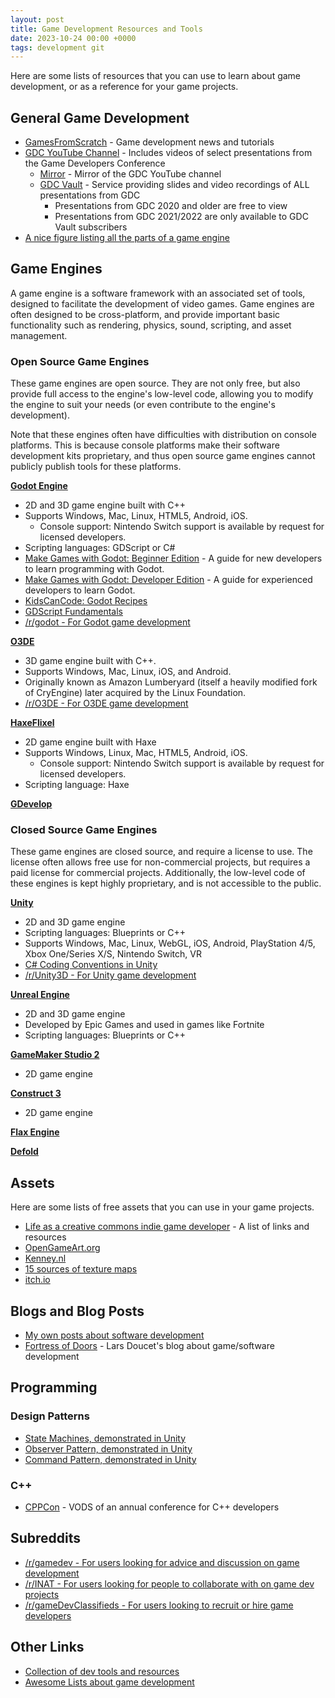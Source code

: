 ```yaml
---
layout: post
title: Game Development Resources and Tools
date: 2023-10-24 00:00 +0000
tags: development git
---
```


Here are some lists of resources that you can use to learn about game development, or as a reference for your game projects.


## General Game Development
- [GamesFromScratch](https://gamefromscratch.com/) - Game development news and tutorials
- [GDC YouTube Channel](https://www.youtube.com/@Gdconf) - Includes videos of select presentations from the Game Developers Conference
    - [Mirror](https://mirror.reenigne.net/gdc/) - Mirror of the GDC YouTube channel
    - [GDC Vault](https://www.gdcvault.com/) - Service providing slides and video recordings of ALL presentations from GDC
        - Presentations from GDC 2020 and older are free to view
        - Presentations from GDC 2021/2022 are only available to GDC Vault subscribers
- [A nice figure listing all the parts of a game engine](https://www.gameenginebook.com/figures.html)


## Game Engines

A game engine is a software framework with an associated set of tools, designed to facilitate the development of video games. Game engines are often designed to be cross-platform, and provide important basic functionality such as rendering, physics, sound, scripting, and asset management.


### Open Source Game Engines

These game engines are open source. They are not only free, but also provide full access to the engine's low-level code, allowing you to modify the engine to suit your needs (or even contribute to the engine's development).

Note that these engines often have difficulties with distribution on console platforms. This is because console platforms make their software development kits proprietary, and thus open source game engines cannot publicly publish tools for these platforms.

**[Godot Engine](https://godotengine.org/)**
- 2D and 3D game engine built with C++
- Supports Windows, Mac, Linux, HTML5, Android, iOS.
    - Console support: Nintendo Switch support is available by request for licensed developers.
- Scripting languages: GDScript or C#
- [Make Games with Godot: Beginner Edition](https://www.gdquest.com/tutorial/godot/learning-paths/beginner/) - A guide for new developers to learn programming with Godot.
- [Make Games with Godot: Developer Edition](https://www.gdquest.com/tutorial/godot/learning-paths/developer/) - A guide for experienced developers to learn Godot.
- [KidsCanCode: Godot Recipes](http://kidscancode.org/godot_recipes/4.x/)
- [GDScript Fundamentals](https://www.youtube.com/playlist?list=PLJ690cxlZTgL4i3sjTPRQTyrJ5TTkYJ2_)
- [/r/godot - For Godot game development](https://old.reddit.com/r/godot/)

**[O3DE](https://o3de.org/)**
- 3D game engine built with C++.
- Supports Windows, Mac, Linux, iOS, and Android.
- Originally known as Amazon Lumberyard (itself a heavily modified fork of CryEngine) later acquired by the Linux Foundation.
- [/r/O3DE - For O3DE game development](https://old.reddit.com/r/O3DE/)

**[HaxeFlixel](https://haxeflixel.com/)**
- 2D game engine built with Haxe
- Supports Windows, Linux, Mac, HTML5, Android, iOS.
    - Console support: Nintendo Switch support is available by request for licensed developers. 
- Scripting language: Haxe

**[GDevelop](https://gdevelop.io/)**


### Closed Source Game Engines

These game engines are closed source, and require a license to use. The license often allows free use for non-commercial projects, but requires a paid license for commercial projects. Additionally, the low-level code of these engines is kept highly proprietary, and is not accessible to the public.

**[Unity](https://unity.com/)**
- 2D and 3D game engine
- Scripting languages: Blueprints or C++
- Supports Windows, Mac, Linux, WebGL, iOS, Android, PlayStation 4/5, Xbox One/Series X/S, Nintendo Switch, VR
- [C# Coding Conventions in Unity](https://www.youtube.com/watch?v=vYIM-PG85vo)
- [/r/Unity3D - For Unity game development](https://old.reddit.com/r/Unity3D/)

**[Unreal Engine](https://www.unrealengine.com/)**
- 2D and 3D game engine
- Developed by Epic Games and used in games like Fortnite
- Scripting languages: Blueprints or C++

**[GameMaker Studio 2](https://www.yoyogames.com/gamemaker)**
- 2D game engine

**[Construct 3](https://www.construct.net/)**
- 2D game engine

**[Flax Engine](https://flaxengine.com/)**

**[Defold](https://defold.com/)**


## Assets

Here are some lists of free assets that you can use in your game projects.

- [Life as a creative commons indie game developer](https://itch.io/blog/478317/life-as-a-creative-commons-indie-game-developer) - A list of links and resources
- [OpenGameArt.org](https://opengameart.org/)
- [Kenney.nl](https://kenney.nl/)
- [15 sources of texture maps](https://www.youtube.com/watch?v=Na1gyd6MUKA)
- [itch.io](https://itch.io/game-assets)


## Blogs and Blog Posts

- [My own posts about software development](https://www.elitemastereric.com/tag/development/)
- [Fortress of Doors](https://www.fortressofdoors.com/) - Lars Doucet's blog about game/software development 


## Programming


### Design Patterns
- [State Machines, demonstrated in Unity](https://www.youtube.com/watch?v=Vt8aZDPzRjI)
- [Observer Pattern, demonstrated in Unity](https://www.youtube.com/watch?v=NY_fzd8g5MU)
- [Command Pattern, demonstrated in Unity](https://www.youtube.com/watch?v=oLRINAn0cuw)


### C++
- [CPPCon](https://www.youtube.com/@CppCon/videos) - VODS of an annual conference for C++ developers


## Subreddits

- [/r/gamedev - For users looking for advice and discussion on game development](https://old.reddit.com/r/gamedev/)
- [/r/INAT - For users looking for people to collaborate with on game dev projects](https://old.reddit.com/r/INAT/)
- [/r/gameDevClassifieds - For users looking to recruit or hire game developers](https://old.reddit.com/r/gameDevClassifieds/)


## Other Links

- [Collection of dev tools and resources](https://devga.me/free/)
- [Awesome Lists about game development](https://github.com/sindresorhus/awesome#gaming)
